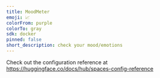 ```yaml
---
title: MoodMeter
emoji: 📈
colorFrom: purple
colorTo: gray
sdk: docker
pinned: false
short_description: check your mood/emotions
---
```


Check out the configuration reference at https://huggingface.co/docs/hub/spaces-config-reference
